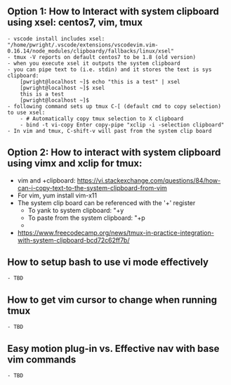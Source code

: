 ## Option 1: How to Interact with system clipboard using xsel: centos7, vim, tmux
    - vscode install includes xsel: "/home/pwright/.vscode/extensions/vscodevim.vim-0.16.14/node_modules/clipboardy/fallbacks/linux/xsel"
    - tmux -V reports on default centos7 to be 1.8 (old version)
    - when you execute xsel it outputs the system clipboard
    - you can pipe text to (i.e. stdin) and it stores the text is sys clipboard:
        [pwright@localhost ~]$ echo "this is a test" | xsel
        [pwright@localhost ~]$ xsel
        this is a test
        [pwright@localhost ~]$
    - following command sets up tmux C-[ (default cmd to copy selection) to use xsel:
        - # Automatically copy tmux selection to X clipboard
        - bind -t vi-copy Enter copy-pipe "xclip -i -selection clipboard"
    - In vim and tmux, C-shift-v will past from the system clip board

## Option 2: How to interact with system clipboard using vimx and xclip for tmux:
- vim and +clipboard: https://vi.stackexchange.com/questions/84/how-can-i-copy-text-to-the-system-clipboard-from-vim
- For vim, yum install vim-x11
- The system clip board can be referenced with the '+' register
    - To yank to system clipboard:  "+y
    - To paste from the system clipboard:  "+p
    - 
- https://www.freecodecamp.org/news/tmux-in-practice-integration-with-system-clipboard-bcd72c62ff7b/

## How to setup bash to use vi mode effectively
    - TBD

## How to get vim cursor to change when running tmux   
    - TBD

## Easy motion plug-in vs. Effective nav with base vim commands
    - TBD
 
